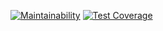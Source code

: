 [![Maintainability](https://api.codeclimate.com/v1/badges/e1a64d12d2ef22070d46/maintainability)](https://codeclimate.com/github/Aleksey94Dan/smashing-download/maintainability) [![Test Coverage](https://api.codeclimate.com/v1/badges/e1a64d12d2ef22070d46/test_coverage)](https://codeclimate.com/github/Aleksey94Dan/smashing-download/test_coverage)
